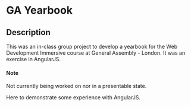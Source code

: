 # GA Yearbook

## Description

This was an in-class group project to develop a yearbook for the Web Development Immersive course at General Assembly - London.  It was an exercise in AngularJS.

#### Note

Not currently being worked on nor in a presentable state.

Here to demonstrate some experience with AngularJS.
